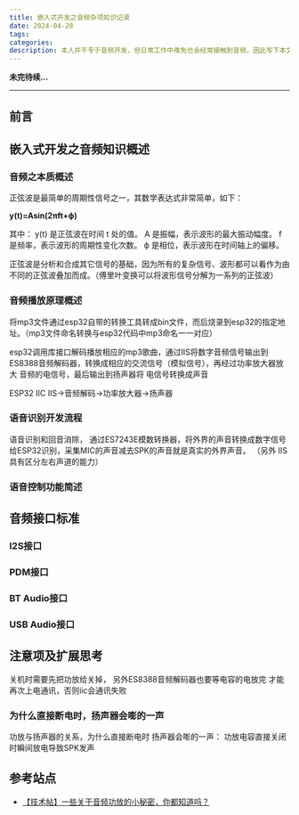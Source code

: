 ```yaml
---
title: 嵌入式开发之音频杂项知识记录
date: 2024-04-28
tags:
categories:
description: 本人并不专于音频开发，但日常工作中难免也会经常接触到音频，因此写下本文记录嵌入式与其相关的基础知识，包括但不限于音频采集、播放、编解码、频谱分析、编码开发应用等方面，便于理清其基本概念及开发思路。
---
```



**未完待续...**

---

## 前言


## 嵌入式开发之音频知识概述

### 音频之本质概述

正弦波是最简单的周期性信号之一，其数学表达式非常简单，如下：

**y(t)=Asin(2πft+ϕ)**

其中：
y(t) 是正弦波在时间 t 处的值。
A 是振幅，表示波形的最大振动幅度。
f 是频率，表示波形的周期性变化次数。
ϕ 是相位，表示波形在时间轴上的偏移。

正弦波是分析和合成其它信号的基础，因为所有的复杂信号、波形都可以看作为由不同的正弦波叠加而成。（傅里叶变换可以将波形信号分解为一系列的正弦波）

### 音频播放原理概述

将mp3文件通过esp32自带的转换工具转成bin文件，而后烧录到esp32的指定地址。（mp3文件命名转换与esp32代码中mp3命名一一对应） 

esp32调用库接口解码播放相应的mp3歌曲，通过IIS将数字音频信号输出到ES8388音频解码器，转换成相应的交流信号（模拟信号），再经过功率放大器放大 音频的电信号，最后输出到扬声器将 电信号转换成声音

ESP32 IIC IIS->音频解码->功率放大器->扬声器

### 语音识别开发流程


语音识别和回音消除，  通过ES7243E模数转换器，将外界的声音转换成数字信号给ESP32识别，采集MIC的声音减去SPK的声音就是真实的外界声音。 （另外 IIS具有区分左右声道的能力）

### 语音控制功能简述

## 音频接口标准

### I2S接口

### PDM接口

### BT Audio接口

### USB Audio接口



## 注意项及扩展思考

关机时需要先把功放给关掉，  另外ES8388音频解码器也要等电容的电放完 才能再次上电通讯，否则iic会通讯失败


### 为什么直接断电时，扬声器会嘭的一声

功放与扬声器的关系，为什么直接断电时 扬声器会嘭的一声： 功放电容直接关闭时瞬间放电导致SPK发声


## 参考站点


- [【技术帖】一些关于音频功放的小秘密，你都知道吗？](https://mp.weixin.qq.com/s/fIm5XtPUa8UWWpVJ-7lhBg)





